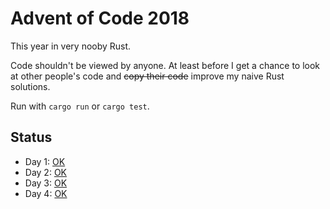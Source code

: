 # Advent of Code 2018

This year in very nooby Rust.

Code shouldn't be viewed by anyone. At least before I get a chance to look at
other people's code and ~~copy their code~~ improve my naive Rust solutions.

Run with `cargo run` or `cargo test`.

## Status

* Day 1: [OK](src/day1.rs)
* Day 2: [OK](src/day2.rs)
* Day 3: [OK](src/day3.rs)
* Day 4: [OK](src/day4.rs)
